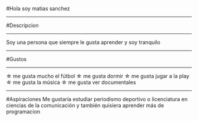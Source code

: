 #Hola soy matias sanchez

---
#Descripcion 

---
Soy una persona que siempre le gusta aprender y soy tranquilo


---
#Gustos

---
☆ me gusta mucho el fútbol
☆ me gusta dormir 
☆ me gusta jugar a la play
☆ me gusta la música 
☆ me gusta ver documentales

---
#Aspiraciones
Me gustaría estudiar periodismo deportivo o licenciatura en ciencias de la comunicación y también quisiera aprender más de programacion

